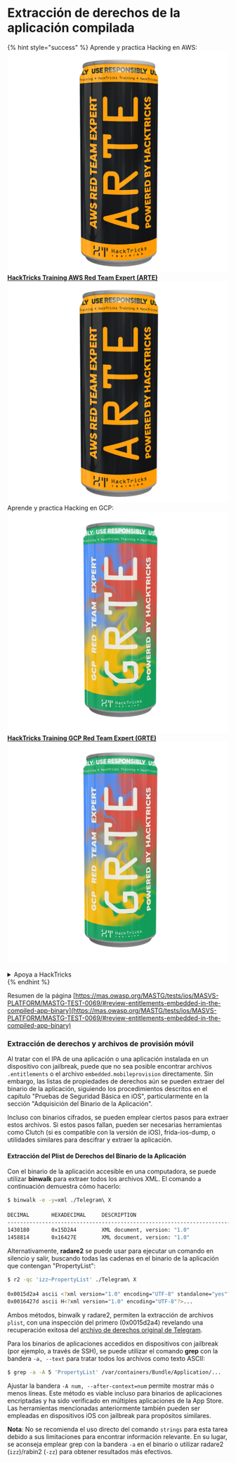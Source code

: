 # Extracción de derechos de la aplicación compilada

{% hint style="success" %}
Aprende y practica Hacking en AWS:<img src="/.gitbook/assets/arte.png" alt="" data-size="line">[**HackTricks Training AWS Red Team Expert (ARTE)**](https://training.hacktricks.xyz/courses/arte)<img src="/.gitbook/assets/arte.png" alt="" data-size="line">\
Aprende y practica Hacking en GCP: <img src="/.gitbook/assets/grte.png" alt="" data-size="line">[**HackTricks Training GCP Red Team Expert (GRTE)**<img src="/.gitbook/assets/grte.png" alt="" data-size="line">](https://training.hacktricks.xyz/courses/grte)

<details>

<summary>Apoya a HackTricks</summary>

* Revisa los [**planes de suscripción**](https://github.com/sponsors/carlospolop)!
* **Únete al** 💬 [**grupo de Discord**](https://discord.gg/hRep4RUj7f) o al [**grupo de telegram**](https://t.me/peass) o **síguenos** en **Twitter** 🐦 [**@hacktricks\_live**](https://twitter.com/hacktricks\_live)**.**
* **Comparte trucos de hacking enviando PRs a los** [**HackTricks**](https://github.com/carlospolop/hacktricks) y [**HackTricks Cloud**](https://github.com/carlospolop/hacktricks-cloud) repos de github.

</details>
{% endhint %}


Resumen de la página [https://mas.owasp.org/MASTG/tests/ios/MASVS-PLATFORM/MASTG-TEST-0069/#review-entitlements-embedded-in-the-compiled-app-binary](https://mas.owasp.org/MASTG/tests/ios/MASVS-PLATFORM/MASTG-TEST-0069/#review-entitlements-embedded-in-the-compiled-app-binary)

### **Extracción de derechos y archivos de provisión móvil**

Al tratar con el IPA de una aplicación o una aplicación instalada en un dispositivo con jailbreak, puede que no sea posible encontrar archivos `.entitlements` o el archivo `embedded.mobileprovision` directamente. Sin embargo, las listas de propiedades de derechos aún se pueden extraer del binario de la aplicación, siguiendo los procedimientos descritos en el capítulo "Pruebas de Seguridad Básica en iOS", particularmente en la sección "Adquisición del Binario de la Aplicación".

Incluso con binarios cifrados, se pueden emplear ciertos pasos para extraer estos archivos. Si estos pasos fallan, pueden ser necesarias herramientas como Clutch (si es compatible con la versión de iOS), frida-ios-dump, o utilidades similares para descifrar y extraer la aplicación.

#### **Extracción del Plist de Derechos del Binario de la Aplicación**

Con el binario de la aplicación accesible en una computadora, se puede utilizar **binwalk** para extraer todos los archivos XML. El comando a continuación demuestra cómo hacerlo:
```bash
$ binwalk -e -y=xml ./Telegram\ X

DECIMAL       HEXADECIMAL     DESCRIPTION
--------------------------------------------------------------------------------
1430180       0x15D2A4        XML document, version: "1.0"
1458814       0x16427E        XML document, version: "1.0"
```
Alternativamente, **radare2** se puede usar para ejecutar un comando en silencio y salir, buscando todas las cadenas en el binario de la aplicación que contengan "PropertyList":
```bash
$ r2 -qc 'izz~PropertyList' ./Telegram\ X

0x0015d2a4 ascii <?xml version="1.0" encoding="UTF-8" standalone="yes"?>...
0x0016427d ascii H<?xml version="1.0" encoding="UTF-8"?>...
```
Ambos métodos, binwalk y radare2, permiten la extracción de archivos `plist`, con una inspección del primero (0x0015d2a4) revelando una recuperación exitosa del [archivo de derechos original de Telegram](https://github.com/peter-iakovlev/Telegram-iOS/blob/77ee5c4dabdd6eb5f1e2ff76219edf7e18b45c00/Telegram-iOS/Telegram-iOS-AppStoreLLC.entitlements).

Para los binarios de aplicaciones accedidos en dispositivos con jailbreak (por ejemplo, a través de SSH), se puede utilizar el comando **grep** con la bandera `-a, --text` para tratar todos los archivos como texto ASCII:
```bash
$ grep -a -A 5 'PropertyList' /var/containers/Bundle/Application/...
```
Ajustar la bandera `-A num, --after-context=num` permite mostrar más o menos líneas. Este método es viable incluso para binarios de aplicaciones encriptadas y ha sido verificado en múltiples aplicaciones de la App Store. Las herramientas mencionadas anteriormente también pueden ser empleadas en dispositivos iOS con jailbreak para propósitos similares.

**Nota**: No se recomienda el uso directo del comando `strings` para esta tarea debido a sus limitaciones para encontrar información relevante. En su lugar, se aconseja emplear grep con la bandera `-a` en el binario o utilizar radare2 (`izz`)/rabin2 (`-zz`) para obtener resultados más efectivos.
